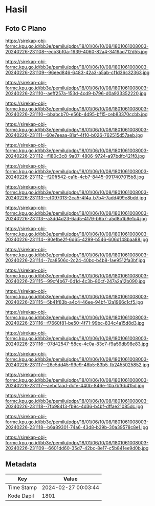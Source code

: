 # Hasil

## Foto C Plano

https://sirekap-obj-formc.kpu.go.id/bb3e/pemilu/pdpr/18/01/06/10/08/1801061008003-20240226-231108--ecb3bf0a-1939-4060-82a4-3419ad712d55.jpg

https://sirekap-obj-formc.kpu.go.id/bb3e/pemilu/pdpr/18/01/06/10/08/1801061008003-20240226-231109--96eed846-6483-42a3-a5ab-cf1d36c32363.jpg

https://sirekap-obj-formc.kpu.go.id/bb3e/pemilu/pdpr/18/01/06/10/08/1801061008003-20240226-231110--aeff257a-153d-4cd9-b796-d0a933352220.jpg

https://sirekap-obj-formc.kpu.go.id/bb3e/pemilu/pdpr/18/01/06/10/08/1801061008003-20240226-231110--bbabcb70-e56b-4d95-bf15-ceb83370ccbb.jpg

https://sirekap-obj-formc.kpu.go.id/bb3e/pemilu/pdpr/18/01/06/10/08/1801061008003-20240226-231111--60e7eeaa-81af-4f10-b026-762515d57aeb.jpg

https://sirekap-obj-formc.kpu.go.id/bb3e/pemilu/pdpr/18/01/06/10/08/1801061008003-20240226-231112--f180c3c8-9a07-4806-9724-a97bdfc421f8.jpg

https://sirekap-obj-formc.kpu.go.id/bb3e/pemilu/pdpr/18/01/06/10/08/1801061008003-20240226-231112--f20ff542-ca1b-4cb7-8445-0917407015b8.jpg

https://sirekap-obj-formc.kpu.go.id/bb3e/pemilu/pdpr/18/01/06/10/08/1801061008003-20240226-231113--cf097013-2ca5-4f4a-b7b4-7add499e8bdd.jpg

https://sirekap-obj-formc.kpu.go.id/bb3e/pemilu/pdpr/18/01/06/10/08/1801061008003-20240226-231113--a3dd4d23-6ad5-4179-b6b7-a5d8b1b9e1c4.jpg

https://sirekap-obj-formc.kpu.go.id/bb3e/pemilu/pdpr/18/01/06/10/08/1801061008003-20240226-231114--90efbe2f-6d65-4299-b546-606d148baa88.jpg

https://sirekap-obj-formc.kpu.go.id/bb3e/pemilu/pdpr/18/01/06/10/08/1801061008003-20240226-231114--7ca8506c-2c24-40bc-b4b8-1ae9512fa3bf.jpg

https://sirekap-obj-formc.kpu.go.id/bb3e/pemilu/pdpr/18/01/06/10/08/1801061008003-20240226-231115--99cf4b67-0d1d-4c3b-80cf-247a2a12b090.jpg

https://sirekap-obj-formc.kpu.go.id/bb3e/pemilu/pdpr/18/01/06/10/08/1801061008003-20240226-231115--5b41f83b-a4c4-46ee-94bf-12a1966c1cf5.jpg

https://sirekap-obj-formc.kpu.go.id/bb3e/pemilu/pdpr/18/01/06/10/08/1801061008003-20240226-231116--f7660f81-be50-4f71-99bc-834c4a15d8d3.jpg

https://sirekap-obj-formc.kpu.go.id/bb3e/pemilu/pdpr/18/01/06/10/08/1801061008003-20240226-231116--07d42547-58ce-4c0a-83c7-f9a59db98e83.jpg

https://sirekap-obj-formc.kpu.go.id/bb3e/pemilu/pdpr/18/01/06/10/08/1801061008003-20240226-231117--26c5dd45-99e9-48b5-83b5-fb2455025852.jpg

https://sirekap-obj-formc.kpu.go.id/bb3e/pemilu/pdpr/18/01/06/10/08/1801061008003-20240226-231117--aebcfaad-dcfe-440b-846e-10a7bf6b415d.jpg

https://sirekap-obj-formc.kpu.go.id/bb3e/pemilu/pdpr/18/01/06/10/08/1801061008003-20240226-231118--7fb98413-fb9c-4d36-b4bf-dffae21085dc.jpg

https://sirekap-obj-formc.kpu.go.id/bb3e/pemilu/pdpr/18/01/06/10/08/1801061008003-20240226-231118--b6a89301-74a6-43d8-b39b-30a39578c8e1.jpg

https://sirekap-obj-formc.kpu.go.id/bb3e/pemilu/pdpr/18/01/06/10/08/1801061008003-20240226-231109--6601dd60-35d7-42bc-8e17-c5b841ee9d0b.jpg


## Metadata

| Key        | Value               |
| ---------- | ------------------- |
| Time Stamp | 2024-02-27 00:03:44 |
| Kode Dapil | 1801                |



